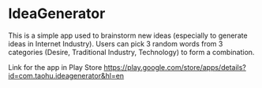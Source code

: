IdeaGenerator
=============

This is a simple app used to brainstorm new ideas (especially to generate ideas in Internet Industry). Users can pick 3 random words from 3 categories (Desire, Traditional Industry, Technology) to form a combination.

Link for the app in Play Store
https://play.google.com/store/apps/details?id=com.taohu.ideagenerator&hl=en
